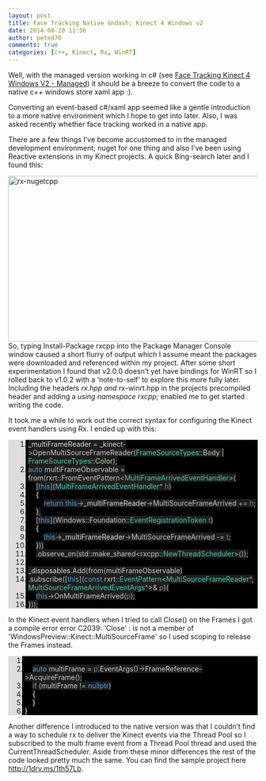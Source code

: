 ```yaml
---
layout: post
title: Face Tracking Native &ndash; Kinect 4 Windows v2
date: 2014-08-20 11:56
author: peted70
comments: true
categories: [c++, Kinect, Rx, WinRT]
---
```

<p>Well, with the managed version working in c# (see <a href="http://peted.azurewebsites.net/face-tracking-kinect-4-windows-v2/" target="_blank">Face Tracking Kinect 4 Windows V2 - Managed</a>) it should be a breeze to convert the code to a native c++ windows store xaml app :).</p> <p>Converting an event-based c#/xaml app seemed like a gentle introduction to a more native environment which I hope to get into later. Also, I was asked recently whether face tracking worked in a native app. </p> <p>There are a few things I’ve become accustomed to in the managed development environment; nuget for one thing and also I’ve been using Reactive extensions in my Kinect projects. A quick Bing-search later and I found this:</p> <p><a href="http://peted.azurewebsites.net/wp-content/uploads/2014/08/rxnugetcpp.png"><img title="rx-nugetcpp" style="border-left-width: 0px; border-right-width: 0px; border-bottom-width: 0px; float: none; margin-left: auto; display: block; border-top-width: 0px; margin-right: auto" border="0" alt="rx-nugetcpp" src="http://peted.azurewebsites.net/wp-content/uploads/2014/08/rxnugetcpp_thumb.png" width="773" height="334"></a>So, typing Install-Package rxcpp into the Package Manager Console window caused a short flurry of output which I assume meant the packages were downloaded and referenced within my project. After some short experimentation I found that v2.0.0 doesn’t yet have bindings for WinRT so I rolled back to v1.0.2 with a ‘note-to-self’ to explore this more fully later. Including the headers <em>rx.hpp and </em>rx-winrt.hpp in the projects precompiled header and adding a <em>using namespace rxcpp; </em>enabled me to get started writing the code.</p> <p>It took me a while to work out the correct syntax for configuring the Kinect event handlers using Rx. I ended up with this:</p> <div id="scid:9ce6104f-a9aa-4a17-a79f-3a39532ebf7c:6751432b-1e16-4ff0-a4f2-1b467f728922" class="wlWriterEditableSmartContent" style="float: none; padding-bottom: 0px; padding-top: 0px; padding-left: 0px; margin: 0px; display: inline; padding-right: 0px"> <div class="le-pavsc-container"> <div style="background: #ddd; overflow: auto"> <ol start="1" style="background: #000000; margin: 0 0 0 2.5em; padding: 0 0 0 5px;"> <li><span style="background:#1e1e1e;color:#dadada">_multiFrameReader</span><span style="background:#1e1e1e;color:#dcdcdc"> </span><span style="background:#1e1e1e;color:#b4b4b4">=</span><span style="background:#1e1e1e;color:#dcdcdc"> </span><span style="background:#1e1e1e;color:#dadada">_kinect</span><span style="background:#1e1e1e;color:#b4b4b4">-&gt;</span><span style="background:#1e1e1e;color:#c8c8c8">OpenMultiSourceFrameReader</span><span style="background:#1e1e1e;color:#b4b4b4">(</span><span style="background:#1e1e1e;color:#4ec9b0">FrameSourceTypes</span><span style="background:#1e1e1e;color:#b4b4b4">::</span><span style="background:#1e1e1e;color:#b8d7a3">Body</span><span style="background:#1e1e1e;color:#dcdcdc"> </span><span style="background:#1e1e1e;color:#b4b4b4">|</span><span style="background:#1e1e1e;color:#dcdcdc"> </span><span style="background:#1e1e1e;color:#4ec9b0">FrameSourceTypes</span><span style="background:#1e1e1e;color:#b4b4b4">::</span><span style="background:#1e1e1e;color:#b8d7a3">Color</span><span style="background:#1e1e1e;color:#b4b4b4">);</span></li> <li class="le-pavsc-even"><span style="background:#1e1e1e;color:#dcdcdc"></span><span style="background:#1e1e1e;color:#569cd6">auto</span><span style="background:#1e1e1e;color:#dcdcdc"> </span><span style="background:#1e1e1e;color:#c8c8c8">multiFrameObservable</span><span style="background:#1e1e1e;color:#dcdcdc"> </span><span style="background:#1e1e1e;color:#b4b4b4">=</span><span style="background:#1e1e1e;color:#dcdcdc"> </span><span style="background:#1e1e1e;color:#c8c8c8">from</span><span style="background:#1e1e1e;color:#b4b4b4">(</span><span style="background:#1e1e1e;color:#c8c8c8">rxrt</span><span style="background:#1e1e1e;color:#b4b4b4">::</span><span style="background:#1e1e1e;color:#c8c8c8">FromEventPattern</span><span style="background:#1e1e1e;color:#b4b4b4">&lt;</span><span style="background:#1e1e1e;color:#4ec9b0">MultiFrameArrivedEventHandler</span><span style="background:#1e1e1e;color:#b4b4b4">&gt;(</span></li> <li>    <span style="background:#1e1e1e;color:#dcdcdc"></span><span style="background:#1e1e1e;color:#b4b4b4">[</span><span style="background:#1e1e1e;color:#569cd6">this</span><span style="background:#1e1e1e;color:#b4b4b4">](</span><span style="background:#1e1e1e;color:#4ec9b0">MultiFrameArrivedEventHandler</span><span style="background:#1e1e1e;color:#b4b4b4">^</span><span style="background:#1e1e1e;color:#dcdcdc"> </span><span style="background:#1e1e1e;color:#7f7f7f">h</span><span style="background:#1e1e1e;color:#b4b4b4">)</span></li> <li class="le-pavsc-even">    <span style="background:#1e1e1e;color:#dcdcdc">{</span></li> <li>        <span style="background:#1e1e1e;color:#dcdcdc"></span><span style="background:#1e1e1e;color:#569cd6">return</span><span style="background:#1e1e1e;color:#dcdcdc"> </span><span style="background:#1e1e1e;color:#569cd6">this</span><span style="background:#1e1e1e;color:#b4b4b4">-&gt;</span><span style="background:#1e1e1e;color:#dadada">_multiFrameReader</span><span style="background:#1e1e1e;color:#b4b4b4">-&gt;</span><span style="background:#1e1e1e;color:#c8c8c8">MultiSourceFrameArrived</span><span style="background:#1e1e1e;color:#dcdcdc"> </span><span style="background:#1e1e1e;color:#b4b4b4">+=</span><span style="background:#1e1e1e;color:#dcdcdc"> </span><span style="background:#1e1e1e;color:#7f7f7f">h</span><span style="background:#1e1e1e;color:#b4b4b4">;</span></li> <li class="le-pavsc-even">    <span style="background:#1e1e1e;color:#dcdcdc">}</span><span style="background:#1e1e1e;color:#b4b4b4">,</span></li> <li>    <span style="background:#1e1e1e;color:#dcdcdc"></span><span style="background:#1e1e1e;color:#b4b4b4">[</span><span style="background:#1e1e1e;color:#569cd6">this</span><span style="background:#1e1e1e;color:#b4b4b4">](</span><span style="background:#1e1e1e;color:#c8c8c8">Windows</span><span style="background:#1e1e1e;color:#b4b4b4">::</span><span style="background:#1e1e1e;color:#c8c8c8">Foundation</span><span style="background:#1e1e1e;color:#b4b4b4">::</span><span style="background:#1e1e1e;color:#4ec9b0">EventRegistrationToken</span><span style="background:#1e1e1e;color:#dcdcdc"> </span><span style="background:#1e1e1e;color:#7f7f7f">t</span><span style="background:#1e1e1e;color:#b4b4b4">)</span></li> <li class="le-pavsc-even">    <span style="background:#1e1e1e;color:#dcdcdc">{</span></li> <li>        <span style="background:#1e1e1e;color:#dcdcdc"></span><span style="background:#1e1e1e;color:#569cd6">this</span><span style="background:#1e1e1e;color:#b4b4b4">-&gt;</span><span style="background:#1e1e1e;color:#dadada">_multiFrameReader</span><span style="background:#1e1e1e;color:#b4b4b4">-&gt;</span><span style="background:#1e1e1e;color:#c8c8c8">MultiSourceFrameArrived</span><span style="background:#1e1e1e;color:#dcdcdc"> </span><span style="background:#1e1e1e;color:#b4b4b4">-=</span><span style="background:#1e1e1e;color:#dcdcdc"> </span><span style="background:#1e1e1e;color:#7f7f7f">t</span><span style="background:#1e1e1e;color:#b4b4b4">;</span></li> <li class="le-pavsc-even">    <span style="background:#1e1e1e;color:#dcdcdc">}</span><span style="background:#1e1e1e;color:#b4b4b4">))</span></li> <li>    <span style="background:#1e1e1e;color:#dcdcdc"></span><span style="background:#1e1e1e;color:#b4b4b4">.</span><span style="background:#1e1e1e;color:#c8c8c8">observe_on</span><span style="background:#1e1e1e;color:#b4b4b4">(</span><span style="background:#1e1e1e;color:#c8c8c8">std</span><span style="background:#1e1e1e;color:#b4b4b4">::</span><span style="background:#1e1e1e;color:#c8c8c8">make_shared</span><span style="background:#1e1e1e;color:#b4b4b4">&lt;</span><span style="background:#1e1e1e;color:#c8c8c8">rxcpp</span><span style="background:#1e1e1e;color:#b4b4b4">::</span><span style="background:#1e1e1e;color:#4ec9b0">NewThreadScheduler</span><span style="background:#1e1e1e;color:#b4b4b4">&gt;());</span></li> <li class="le-pavsc-even">&nbsp;</li> <li><span style="background:#1e1e1e;color:#dcdcdc"></span><span style="background:#1e1e1e;color:#dadada">_disposables</span><span style="background:#1e1e1e;color:#b4b4b4">.</span><span style="background:#1e1e1e;color:#c8c8c8">Add</span><span style="background:#1e1e1e;color:#b4b4b4">(</span><span style="background:#1e1e1e;color:#c8c8c8">from</span><span style="background:#1e1e1e;color:#b4b4b4">(</span><span style="background:#1e1e1e;color:#c8c8c8">multiFrameObservable</span><span style="background:#1e1e1e;color:#b4b4b4">)</span></li> <li class="le-pavsc-even"><span style="background:#1e1e1e;color:#dcdcdc"></span><span style="background:#1e1e1e;color:#b4b4b4">.</span><span style="background:#1e1e1e;color:#c8c8c8">subscribe</span><span style="background:#1e1e1e;color:#b4b4b4">([</span><span style="background:#1e1e1e;color:#569cd6">this</span><span style="background:#1e1e1e;color:#b4b4b4">](</span><span style="background:#1e1e1e;color:#569cd6">const</span><span style="background:#1e1e1e;color:#dcdcdc"> </span><span style="background:#1e1e1e;color:#c8c8c8">rxrt</span><span style="background:#1e1e1e;color:#b4b4b4">::</span><span style="background:#1e1e1e;color:#4ec9b0">EventPattern</span><span style="background:#1e1e1e;color:#b4b4b4">&lt;</span><span style="background:#1e1e1e;color:#4ec9b0">MultiSourceFrameReader</span><span style="background:#1e1e1e;color:#b4b4b4">^,</span><span style="background:#1e1e1e;color:#dcdcdc"> </span><span style="background:#1e1e1e;color:#4ec9b0">MultiSourceFrameArrivedEventArgs</span><span style="background:#1e1e1e;color:#b4b4b4">^&gt;&amp;</span><span style="background:#1e1e1e;color:#dcdcdc"> </span><span style="background:#1e1e1e;color:#7f7f7f">p</span><span style="background:#1e1e1e;color:#b4b4b4">){</span></li> <li>    <span style="background:#1e1e1e;color:#dcdcdc"></span><span style="background:#1e1e1e;color:#569cd6">this</span><span style="background:#1e1e1e;color:#b4b4b4">-&gt;</span><span style="background:#1e1e1e;color:#c8c8c8">OnMultiFrameArrived</span><span style="background:#1e1e1e;color:#b4b4b4">(</span><span style="background:#1e1e1e;color:#7f7f7f">p</span><span style="background:#1e1e1e;color:#b4b4b4">);</span></li> <li class="le-pavsc-even"><span style="background:#1e1e1e;color:#dcdcdc">}</span><span style="background:#1e1e1e;color:#b4b4b4">));</span></li> </ol> </div> </div> </div> <p>In the Kinect event handlers when I tried to call Close() on the Frames I got a compile error error C2039: 'Close' : is not a member of 'WindowsPreview::Kinect::MultiSourceFrame' so I used scoping to release the Frames instead.</p> <div id="scid:9ce6104f-a9aa-4a17-a79f-3a39532ebf7c:7f312a6a-815e-4313-842f-98d6f83634fc" class="wlWriterEditableSmartContent" style="float: none; padding-bottom: 0px; padding-top: 0px; padding-left: 0px; margin: 0px; display: inline; padding-right: 0px"> <div class="le-pavsc-container"> <div style="background: #ddd; overflow: auto"> <ol start="1" style="background: #000000; margin: 0 0 0 2em; padding: 0 0 0 5px;"> <li>{</li> <li class="le-pavsc-even">    <span style="background:#1e1e1e;color:#569cd6">auto</span><span style="background:#1e1e1e;color:#dcdcdc"> </span><span style="background:#1e1e1e;color:#c8c8c8">multiFrame</span><span style="background:#1e1e1e;color:#dcdcdc"> </span><span style="background:#1e1e1e;color:#b4b4b4">=</span><span style="background:#1e1e1e;color:#dcdcdc"> </span><span style="background:#1e1e1e;color:#7f7f7f">p</span><span style="background:#1e1e1e;color:#b4b4b4">.</span><span style="background:#1e1e1e;color:#c8c8c8">EventArgs</span><span style="background:#1e1e1e;color:#b4b4b4">()-&gt;</span><span style="background:#1e1e1e;color:#c8c8c8">FrameReference</span><span style="background:#1e1e1e;color:#b4b4b4">-&gt;</span><span style="background:#1e1e1e;color:#c8c8c8">AcquireFrame</span><span style="background:#1e1e1e;color:#b4b4b4">();</span></li> <li>    <span style="background:#1e1e1e;color:#dcdcdc"></span><span style="background:#1e1e1e;color:#569cd6">if</span><span style="background:#1e1e1e;color:#dcdcdc"> </span><span style="background:#1e1e1e;color:#b4b4b4">(</span><span style="background:#1e1e1e;color:#c8c8c8">multiFrame</span><span style="background:#1e1e1e;color:#dcdcdc"> </span><span style="background:#1e1e1e;color:#b4b4b4">!=</span><span style="background:#1e1e1e;color:#dcdcdc"> </span><span style="background:#1e1e1e;color:#569cd6">nullptr</span><span style="background:#1e1e1e;color:#b4b4b4">)</span></li> <li class="le-pavsc-even">    <span style="background:#1e1e1e;color:#dcdcdc">{</span></li> <li>    <span style="background:#1e1e1e;color:#dcdcdc">}</span></li> <li class="le-pavsc-even"><span style="background:#1e1e1e;color:#dcdcdc">}</span></li> </ol> </div> </div> </div> <p>Another difference I introduced to the native version was that I couldn’t find a way to schedule rx to deliver the Kinect events via the Thread Pool so I subscribed to the multi frame event from a Thread Pool thread and used the CurrentThreadScheduler. Aside from these minor differences the rest of the code looked pretty much the same. You can find the sample project here <a title="http://1drv.ms/1th57Lb" href="http://1drv.ms/1th57Lb">http://1drv.ms/1th57Lb</a>.</p>

